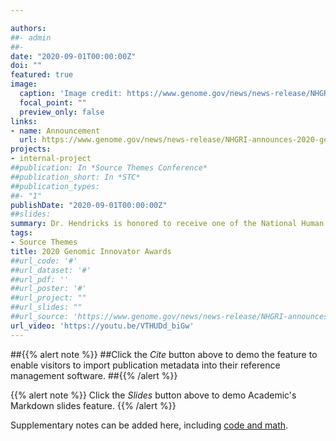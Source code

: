 ```yaml
---

authors:
##- admin
##- 
date: "2020-09-01T00:00:00Z"
doi: ""
featured: true
image:
  caption: 'Image credit: https://www.genome.gov/news/news-release/NHGRI-announces-2020-genomic-innovator-awards'
  focal_point: ""
  preview_only: false
links:
- name: Announcement
  url: https://www.genome.gov/news/news-release/NHGRI-announces-2020-genomic-innovator-awards
projects:
- internal-project
##publication: In *Source Themes Conference*
##publication_short: In *STC*
##publication_types:
##- "1"
publishDate: "2020-09-01T00:00:00Z"
##slides: 
summary: Dr. Hendricks is honored to receive one of the National Human Genome Research Institute's 2020 Genomic Innovator Awards. She is excited to develop methods and software to increase the utility and equity of large genomic resources, especially for understudied and diverse ancestral populations. Congratulations to all awardees!
tags:
- Source Themes
title: 2020 Genomic Innovator Awards
##url_code: '#'
##url_dataset: '#'
##url_pdf: ''
##url_poster: '#'
##url_project: ""
##url_slides: ""
##url_source: 'https://www.genome.gov/news/news-release/NHGRI-announces-2020-genomic-innovator-awards'
url_video: 'https://youtu.be/VTHUDd_biGw'
---
```


##{{% alert note %}}
##Click the *Cite* button above to demo the feature to enable visitors to import publication metadata into their reference management software.
##{{% /alert %}}

{{% alert note %}}
Click the *Slides* button above to demo Academic's Markdown slides feature.
{{% /alert %}}

Supplementary notes can be added here, including [code and math](https://sourcethemes.com/academic/docs/writing-markdown-latex/).

